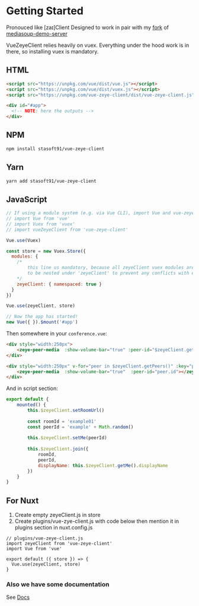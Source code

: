 # Getting Started

Pronouced like [zaɪ]Client
Designed to work in pair with my [fork](https://github.com/stasoft91/zeye-server) of [mediasoup-demo-server](https://github.com/versatica/mediasoup-demo)

VueZeyeClient relies heavily on vuex. 
Everything under the hood work is in there, so installing vuex is mandatory.

## HTML

```html
<script src="https://unpkg.com/vue/dist/vue.js"></script>
<script src="https://unpkg.com/vue/dist/vuex.js"></script>
<script src="https://unpkg.com/vue-zeye-client/dist/vue-zeye-client.js"></script>

<div id="#app">
  <!-- NOTE: here the outputs -->
</div>
```

## NPM

```sh
npm install stasoft91/vue-zeye-client
```

## Yarn

```sh
yarn add stasoft91/vue-zeye-client
```

## JavaScript

```javascript
// If using a module system (e.g. via Vue CLI), import Vue and vue-zeye-client and then call Vue.use(vue-zeye-client).
// import Vue from 'vue'
// import Vuex from 'vuex'
// import vueZeyeClient from 'vue-zeye-client'

Vue.use(Vuex)

const store = new Vuex.Store({
  modules: {
    /*
        this line us mandatory, because all zeyeClient vuex modules are designed 
        to be nested under 'zeyeClient' to prevent any conflicts with existing store
    */
    zeyeClient: { namespaced: true }
  }
})

Vue.use(zeyeClient, store)

// Now the app has started!
new Vue({ }).$mount('#app')
```

Then somewhere in your `conference.vue`:
```html
<div style="width:250px">
    <zeye-peer-media  :show-volume-bar="true" :peer-id="$zeyeClient.getMe().id"></zeye-peer-media>
</div>

<div style="width:250px" v-for="peer in $zeyeClient.getPeers()" :key="peer.id">
    <zeye-peer-media  :show-volume-bar="true"  :peer-id="peer.id"></zeye-peer-media>
</div>
```
And in script section:
```javascript
export default {
    mounted() {
        this.$zeyeClient.setRoomUrl()
        
        const roomId = 'example01'
        const peerId = 'example' + Math.random()
        
        this.$zeyeClient.setMe(peerId)
        
        this.$zeyeClient.join({
            roomId,
            peerId,
            displayName: this.$zeyeClient.getMe().displayName
        })
    }
}
```

## For Nuxt
1. Create empty zeyeClient.js in store
2. Create plugins/vue-zye-client.js with code below then mention it in plugins section in nuxt.config.js
```
// plugins/vue-zeye-client.js
import zeyeClient from 'vue-zeye-client'
import Vue from 'vue'

export default ({ store }) => {
  Vue.use(zeyeClient, store)
}
```


### Also we have some documentation
See [Docs](https://stasoft91.github.io/vue-zeye-client/)
